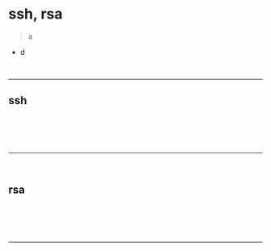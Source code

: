 # ssh, rsa
> a
* d

<br>
<hr>

## ssh
#### 

<br>

###

<br>
<hr>
<br> 

## rsa
#### 

<br>

###

<br>
<hr>
<br> 
